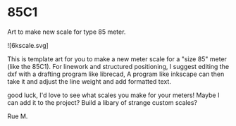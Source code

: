 # 85C1
Art to make new scale for type 85 meter.

![6kscale.svg]

This is template art for you to make a new meter scale for a "size 85" meter (like the 85C1).
For linework and structured positioning, I suggest editing the dxf with a drafting program like librecad,
A program like inkscape can then take it and adjust the line weight and add formatted text.

good luck, I'd love to see what scales you make for your meters!
Maybe I can add it to the project? Build a libary of strange custom scales?

  Rue M.

